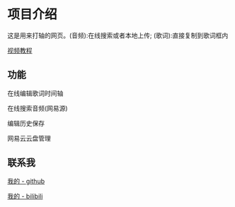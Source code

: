 # 项目介绍

这是用来打轴的网页。(音频):在线搜索或者本地上传; (歌词):直接复制到歌词框内

[视频教程](https://www.bilibili.com/video/BV1vf4y1c7co/?spm_id_from=333.999.0.0)

## 功能

在线编辑歌词时间轴

在线搜索音频(网易源)

编辑历史保存

网易云云盘管理

## 联系我

[我的 - github](https://github.com/chenmijiang)

[我的 - bilibili](https://space.bilibili.com/442642038)
